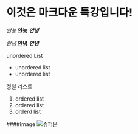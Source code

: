 # 이것은 마크다운 특강입니다!
*안뇽*
**안뇽** 
***안녕*** 


_안녕_
__안녕__
___안녕___

 unordered List

* unordered list
* unordered list

정렬 리스트

1. ordered list
2. ordered list
3. orderd list

####Image
![슈퍼문](https://www.google.co.kr/url?sa=i&rct=j&q=&esrc=s&source=images&cd=&cad=rja&uact=8&ved=&url=http%3A%2F%2Fgroovysean.tistory.com%2F203&psig=AFQjCNHAwtmkVYLSb8HWsFHqrDzkQG74xQ&ust=1474951310909677)

